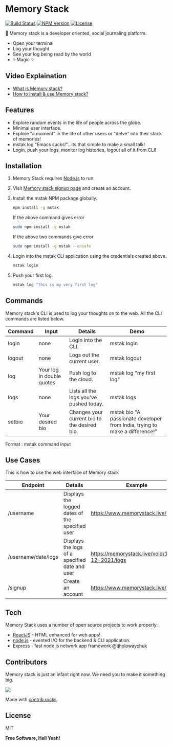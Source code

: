 # Memory Stack

[![Build Status](https://shields.io/badge/build-passing-blueviolet?style=for-the-badge&logo=appveyor)](https://github.com/memory-stack/Memory-Stack/releases) [![NPM Version](https://shields.io/badge/npm-v2.0.1-yellow?style=for-the-badge&logo=appveyor)](https://www.npmjs.com/package/mstak) [![License](https://shields.io/badge/license-MIT-orange?style=for-the-badge&logo=appveyor)](https://opensource.org/licenses/MIT)


📜 Memory stack is a developer oriented, social journaling platform.

- Open your terminal
- Log your thought
- See your log being read by the world
- ✨Magic ✨
 
## Video Explaination
-    [What is Memory stack?](https://youtu.be/4H2HqpAkWik)
-    [How to install & use Memory stack?](https://youtu.be/e7ZlCBy50lw)

## Features

- Explore random events in the life of people across the globe.
- Minimal user interface.
- Explore "a moment" in the life of other users or "delve" into their stack of memories!
- mstak log "Emacs sucks!"...its that simple to make a small talk!
- Login, push your logs, monitor log histories, logout all of it from CLI!


## Installation

1. Memory Stack requires [Node.js](https://nodejs.org/) to run.

2. Visit [Memory stack signup page](https://memorystack.live/signup/) and create an account.

3. Install the mstak NPM package globally.

    ```sh
    npm install -g mstak
    ```
    If the above command gives error
    ```sh
    sudo npm install -g mstak
    ```
    If the above two commands give error
    ```sh
    sudo npm install -g mstak --unsafe
    ```

4. Login into the mstak CLI application using the credentials created above.

    ```sh
    mstak login
    ```

5. Push your first log.

    ```sh
    mstak log "this is my very first log"
    ```

## Commands

Memory stack's CLI is used to log your thoughts on to the web.
All the CLI commands are listed below.

| Command | Input                     | Details                                      | Demo                                                                        |
| ------- | ------------------------- | -------------------------------------------- | --------------------------------------------------------------------------- |
| login   | none                      | Login into the CLI.                          | mstak login                                                                 |
| logout  | none                      | Logs out the current user.                   | mstak logout                                                                |
| log     | Your log in double quotes | Push log to the cloud.                       | mstak log "my first log"                                                    |
| logs    | none                      | Lists all the logs you've pushed today.      | mstak logs                                                                  |
| setbio  | Your desired bio          | Changes your current bio to the desired bio. | mstak bio "A passionate developer from India, trying to make a difference!" |

Format : mstak command input

## Use Cases

This is how to use the web interface of Memory stack

| Endpoint                | Details                                         | Example                                                     |
| ----------------------- | ----------------------------------------------- | ----------------------------------------------------------- |
| /username               | Displays the logged dates of the specified user | https://www.memorystack.live/void                           |
| /username/date/logs | Displays the logs of a specified date and user  | https://memorystack.live/void/14-12-2021/logs |
| /signup                 | Create an account                      | https://www.memorystack.live/signup                   |


## Tech

Memory Stack uses a number of open source projects to work properly:

- [ReactJS] - HTML enhanced for web apps!
- [node.js] - evented I/O for the backend & CLI application.
- [Express] - fast node.js network app framework [@tjholowaychuk]

## Contributors

Memory stack is just an infant right now. We need you to make it something big. 

<a href="https://github.com/memory-stack/memory-stack/graphs/contributors">
  <img src="https://contrib.rocks/image?repo=memory-stack/memory-stack" />
</a>

Made with [contrib.rocks](https://contrib.rocks).


## License

MIT

**Free Software, Hell Yeah!**

[//]: # "These are reference links used in the body of this note and get stripped out when the markdown processor does its job. There is no need to format nicely because it shouldn't be seen. Thanks SO - http://stackoverflow.com/questions/4823468/store-comments-in-markdown-syntax"
[dill]: https://github.com/joemccann/dillinger
[git-repo-url]: https://github.com/joemccann/dillinger.git
[john gruber]: http://daringfireball.net
[df1]: http://daringfireball.net/projects/markdown/
[markdown-it]: https://github.com/markdown-it/markdown-it
[ace editor]: http://ace.ajax.org
[node.js]: http://nodejs.org
[twitter bootstrap]: http://twitter.github.com/bootstrap/
[jquery]: http://jquery.com
[@tjholowaychuk]: http://twitter.com/tjholowaychuk
[express]: http://expressjs.com
[angularjs]: http://angularjs.org
[gulp]: http://gulpjs.com
[reactjs]: http://reactjs.org
[pldb]: https://github.com/joemccann/dillinger/tree/master/plugins/dropbox/README.md
[plgh]: https://github.com/joemccann/dillinger/tree/master/plugins/github/README.md
[plgd]: https://github.com/joemccann/dillinger/tree/master/plugins/googledrive/README.md
[plod]: https://github.com/joemccann/dillinger/tree/master/plugins/onedrive/README.md
[plme]: https://github.com/joemccann/dillinger/tree/master/plugins/medium/README.md
[plga]: https://github.com/RahulHP/dillinger/blob/master/plugins/googleanalytics/README.md
